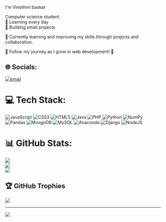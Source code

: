  I'm Vinothini baskar <br/>

 Computer science student.<br/>
🔹 Learning every day<br/>
🔹 Building small projects<br/>

🚀 Currently learning and improving my skills through projects and collaboration.<br/>

📌 Follow my journey as I grow in web development! 🚀


## 🌐 Socials:
[![email](https://img.shields.io/badge/Email-D14836?logo=gmail&logoColor=white)](mailto:vinobaskar003@gmail.com) 

# 💻 Tech Stack:
![JavaScript](https://img.shields.io/badge/javascript-%23323330.svg?style=for-the-badge&logo=javascript&logoColor=%23F7DF1E) ![CSS3](https://img.shields.io/badge/css3-%231572B6.svg?style=for-the-badge&logo=css3&logoColor=white) ![HTML5](https://img.shields.io/badge/html5-%23E34F26.svg?style=for-the-badge&logo=html5&logoColor=white) ![Java](https://img.shields.io/badge/java-%23ED8B00.svg?style=for-the-badge&logo=openjdk&logoColor=white) ![PHP](https://img.shields.io/badge/php-%23777BB4.svg?style=for-the-badge&logo=php&logoColor=white) ![Python](https://img.shields.io/badge/python-3670A0?style=for-the-badge&logo=python&logoColor=ffdd54) ![NumPy](https://img.shields.io/badge/numpy-%23013243.svg?style=for-the-badge&logo=numpy&logoColor=white) ![Pandas](https://img.shields.io/badge/pandas-%23150458.svg?style=for-the-badge&logo=pandas&logoColor=white) ![MongoDB](https://img.shields.io/badge/MongoDB-%234ea94b.svg?style=for-the-badge&logo=mongodb&logoColor=white) ![MySQL](https://img.shields.io/badge/mysql-4479A1.svg?style=for-the-badge&logo=mysql&logoColor=white) ![Anaconda](https://img.shields.io/badge/Anaconda-%2344A833.svg?style=for-the-badge&logo=anaconda&logoColor=white) ![Django](https://img.shields.io/badge/django-%23092E20.svg?style=for-the-badge&logo=django&logoColor=white) ![NodeJS](https://img.shields.io/badge/node.js-6DA55F?style=for-the-badge&logo=node.js&logoColor=white)
# 📊 GitHub Stats:
![](https://github-readme-stats.vercel.app/api?username=vinothini0010&theme=merko&hide_border=false&include_all_commits=false&count_private=false)<br/>
![](https://nirzak-streak-stats.vercel.app/?user=vinothini0010&theme=merko&hide_border=false)<br/>
![](https://github-readme-stats.vercel.app/api/top-langs/?username=vinothini0010&theme=merko&hide_border=false&include_all_commits=false&count_private=false&layout=compact)

## 🏆 GitHub Trophies
![](https://github-profile-trophy.vercel.app/?username=vinothini0010&theme=transparent&no-frame=false&no-bg=false&margin-w=4)

---
[![](https://visitcount.itsvg.in/api?id=vinothini0010&icon=0&color=11)](https://visitcount.itsvg.in)

<!-- Proudly created with GPRM ( https://gprm.itsvg.in ) -->

